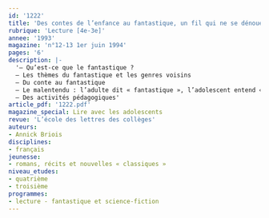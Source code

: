 ```yaml
---
id: '1222'
title: 'Des contes de l’enfance au fantastique, un fil qui ne se dénoue pas '
rubrique: 'Lecture [4e-3e]'
annee: '1993'
magazine: 'n°12-13 1er juin 1994'
pages: '6'
description: |-
  '– Qu’est-ce que le fantastique ?
  – Les thèmes du fantastique et les genres voisins
  – Du conte au fantastique
  – Le malentendu : l’adulte dit « fantastique », l’adolescent entend « horreur »
  – Des activités pédagogiques'
article_pdf: '1222.pdf'
magazine_special: Lire avec les adolescents
revue: 'L’école des lettres des collèges'
auteurs:
- Annick Briois
disciplines:
- français
jeunesse:
- romans, récits et nouvelles « classiques »
niveau_etudes:
- quatrième
- troisième
programmes:
- lecture - fantastique et science-fiction
---
```

